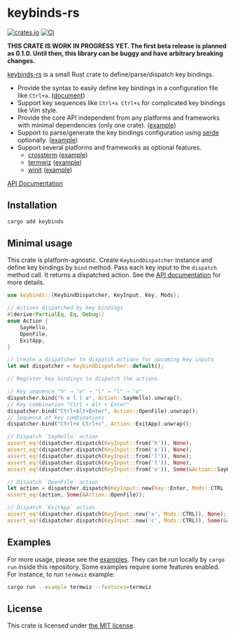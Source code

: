 keybinds-rs
===========
[![crates.io][crate-badge]][crates-io]
[![CI][ci-badge]][ci]

**THIS CRATE IS WORK IN PROGRESS YET. The first beta release is planned as 0.1.0. Until then, this
library can be buggy and have arbitrary breaking changes.**

[keybinds-rs][crates-io] is a small Rust crate to define/parse/dispatch key bindings.

- Provide the syntax to easily define key bindings in a configuration file like `Ctrl+a`. ([document](./doc/binding_syntax.md))
- Support key sequences like `Ctrl+x Ctrl+s` for complicated key bindings like Vim style.
- Provide the core API independent from any platforms and frameworks with minimal dependencies (only one crate). ([example](./examples/minimal.rs))
- Support to parse/generate the key bindings configuration using [serde][] optionally. ([example](./examples/serde.rs))
- Support several platforms and frameworks as optional features.
  - [crossterm][] ([example](./examples/crossterm.rs))
  - [termwiz][] ([example](./examples/termwiz.rs))
  - [winit][] ([example](./examples/winit.rs))

[API Documentation][api-doc]

## Installation

```sh
cargo add keybinds
```

## Minimal usage

This crate is platform-agnostic. Create `KeybindDispatcher` instance and define key bindings by `bind` method.
Pass each key input to the `dispatch` method call. It returns a dispatched action. See the [API documentation][api-doc]
for more details.

```rust
use keybinds::{KeybindDispatcher, KeyInput, Key, Mods};

// Actions dispatched by key bindings
#[derive(PartialEq, Eq, Debug)]
enum Action {
    SayHello,
    OpenFile,
    ExitApp,
}

// Create a dispatcher to dispatch actions for upcoming key inputs
let mut dispatcher = KeybindDispatcher::default();

// Register key bindings to dispatch the actions

// Key sequence "h" → "e" → "l" → "l" → "o"
dispatcher.bind("h e l l o", Action::SayHello).unwrap();
// Key combination "Ctrl + Alt + Enter"
dispatcher.bind("Ctrl+Alt+Enter", Action::OpenFile).unwrap();
// Sequence of key combinations
dispatcher.bind("Ctrl+x Ctrl+c", Action::ExitApp).unwrap();

// Dispatch `SayHello` action
assert_eq!(dispatcher.dispatch(KeyInput::from('h')), None);
assert_eq!(dispatcher.dispatch(KeyInput::from('e')), None);
assert_eq!(dispatcher.dispatch(KeyInput::from('l')), None);
assert_eq!(dispatcher.dispatch(KeyInput::from('l')), None);
assert_eq!(dispatcher.dispatch(KeyInput::from('o')), Some(&Action::SayHello));

// Dispatch `OpenFile` action
let action = dispatcher.dispatch(KeyInput::new(Key::Enter, Mods::CTRL | Mods::ALT));
assert_eq!(action, Some(&Action::OpenFile));

// Dispatch `ExitApp` action
assert_eq!(dispatcher.dispatch(KeyInput::new('x', Mods::CTRL)), None);
assert_eq!(dispatcher.dispatch(KeyInput::new('c', Mods::CTRL)), Some(&Action::ExitApp));
```

## Examples

For more usage, please see the [examples](./examples). They can be run locally by `cargo run` inside this repository.
Some examples require some features enabled. For instance, to run `termwiz` example:

```sh
cargo run --example termwiz --features=termwiz
```

## License

This crate is licensed under [the MIT license](./LICENSE.txt).

[crate-badge]: https://img.shields.io/crates/v/keybinds
[ci-badge]: https://github.com/rhysd/keybinds-rs/actions/workflows/ci.yml/badge.svg
[ci]: https://github.com/rhysd/keybinds-rs/actions/workflows/ci.yml
[crates-io]: https://crates.io/crates/keybinds
[serde]: https://serde.rs/
[crossterm]: https://crates.io/crates/crossterm
[winit]: https://crates.io/crates/winit
[termwiz]: https://crates.io/crates/termwiz
[api-doc]: https://docs.rs/keybinds/latest/keybinds/
[toml]: https://crates.io/crates/toml

